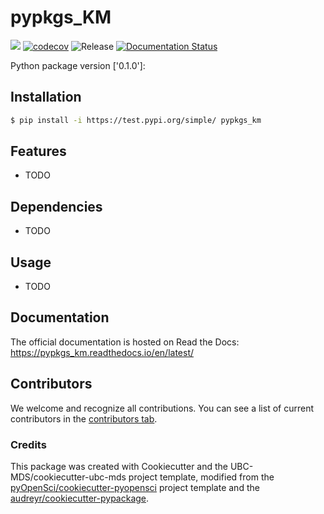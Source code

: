 # pypkgs_KM 

![](https://github.com/kmoravej/pypkgs_km/workflows/build/badge.svg) [![codecov](https://codecov.io/gh/kmoravej/pypkgs_km/branch/main/graph/badge.svg)](https://codecov.io/gh/kmoravej/pypkgs_km) ![Release](https://github.com/kmoravej/pypkgs_km/workflows/Release/badge.svg) [![Documentation Status](https://readthedocs.org/projects/pypkgs_km/badge/?version=latest)](https://pypkgs_km.readthedocs.io/en/latest/?badge=latest)

Python package version ['0.1.0']:

## Installation

```bash
$ pip install -i https://test.pypi.org/simple/ pypkgs_km
```

## Features

- TODO

## Dependencies

- TODO

## Usage

- TODO

## Documentation

The official documentation is hosted on Read the Docs: https://pypkgs_km.readthedocs.io/en/latest/

## Contributors

We welcome and recognize all contributions. You can see a list of current contributors in the [contributors tab](https://github.com/kmoravej/pypkgs_km/graphs/contributors).

### Credits

This package was created with Cookiecutter and the UBC-MDS/cookiecutter-ubc-mds project template, modified from the [pyOpenSci/cookiecutter-pyopensci](https://github.com/pyOpenSci/cookiecutter-pyopensci) project template and the [audreyr/cookiecutter-pypackage](https://github.com/audreyr/cookiecutter-pypackage).
